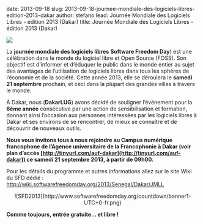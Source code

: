 date: 2013-09-18
slug: 2013-09-18-journee-mondiale-des-logiciels-libres-edition-2013-dakar
author: stefano
lead: Journée Mondiale des Logiciels Libres - édition 2013 (Dakar)
title: Journée Mondiale des Logiciels Libres - édition 2013 (Dakar)


[![](https://dl.dropboxusercontent.com/u/2172451/JMLL-2013/affiche2-JMLL2013.jpg)](http://wiki.softwarefreedomday.org/2013/Senegal/Dakar/JMLL)

    

La **journée mondiale des logiciels libres** **Software Freedom Day**) est une célébration dans le monde du logiciel libre et Open Source (<span class="caps">FOSS</span>). Son objectif est d&#8217;informer et d&#8217;éduquer le public dans le monde entier au sujet des avantages de l&#8217;utilisation de logiciels libres dans tous les sphères de l&#8217;économie et de la société. Cette année 2013, elle se déroulera le **samedi 21 septembre** prochain, et ceci dans la plupart des grandes villes à travers le&nbsp;monde.

À Dakar, nous (**DakarLUG**) avons décidé de souligner l’événement pour la **6ème année** consécutive par une action de sensibilisation et formation, donnant ainsi l’occasion aux personnes intéressées par les logiciels libres à Dakar et ses environs de se rencontrer, de mieux se connaître et de découvrir de nouveaux&nbsp;outils.

**Nous vous invitons tous à nous rejoindre au Campus numérique francophone de l&#8217;Agence universitaire de la Francophonie à Dakar (voir plan d&#8217;accès [http://tinyurl.com/auf-dakar](http://tinyurl.com/auf-dakar)) ce samedi 21 septembre 2013, à partir de&nbsp;09h00.**

Pour les détails du programme et autres informations allez sur le site Wiki du <span class="caps">SFD</span> dédié : [http://wiki.softwarefreedomday.org/2013/Senegal/Dakar/<span class="caps">JMLL</span>](http://wiki.softwarefreedomday.org/2013/Senegal/Dakar/JMLL)

<div align="center">![SFD2013](http://www.softwarefreedomday.org/countdown/banner1-UTC+0-fr.png)</div>

**Comme toujours, entrée gratuite&#8230; et libre&nbsp;!**

    